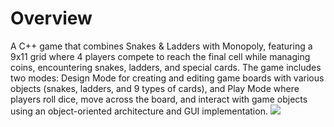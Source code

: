 # Overview
A C++ game that combines Snakes & Ladders with Monopoly, featuring a 9x11 grid where 4 players compete to reach the final cell while managing coins, encountering snakes, ladders, and special cards. The game includes two modes: Design Mode for creating and editing game boards with various objects (snakes, ladders, and 9 types of cards), and Play Mode where players roll dice, move across the board, and interact with game objects using an object-oriented architecture and GUI implementation.
![](https://i.imgur.com/o8Pjzm9.png)
